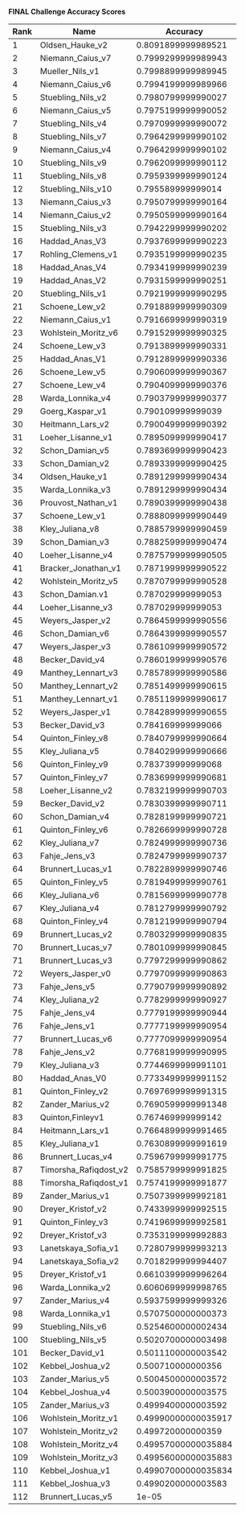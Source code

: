**FINAL Challenge Accuracy Scores**



|Rank|Name|Accuracy|
|----|-----|---|
|1|Oldsen_Hauke_v2|0.8091899999989521|
|2|Niemann_Caius_v7|0.7999299999989943|
|3|Mueller_Nils_v1|0.7998899999989945|
|4|Niemann_Caius_v6|0.7994199999989966|
|5|Stuebling_Nils_v2|0.7980799999990027|
|6|Niemann_Caius_v5|0.7975199999990052|
|7|Stuebling_Nils_v4|0.7970999999990072|
|8|Stuebling_Nils_v7|0.7964299999990102|
|9|Niemann_Caius_v4|0.7964299999990102|
|10|Stuebling_Nils_v9|0.7962099999990112|
|11|Stuebling_Nils_v8|0.7959399999990124|
|12|Stuebling_Nils_v10|0.795589999999014|
|13|Niemann_Caius_v3|0.7950799999990164|
|14|Niemann_Caius_v2|0.7950599999990164|
|15|Stuebling_Nils_v3|0.7942299999990202|
|16|Haddad_Anas_V3|0.7937699999990223|
|17|Rohling_Clemens_v1|0.7935199999990235|
|18|Haddad_Anas_V4|0.7934199999990239|
|19|Haddad_Anas_V2|0.7931599999990251|
|20|Stuebling_Nils_v1|0.7921999999990295|
|21|Schoene_Lew_v2|0.7918899999990309|
|22|Niemann_Caius_v1|0.7916699999990319|
|23|Wohlstein_Moritz_v6|0.7915299999990325|
|24|Schoene_Lew_v3|0.7913899999990331|
|25|Haddad_Anas_V1|0.7912899999990336|
|26|Schoene_Lew_v5|0.7906099999990367|
|27|Schoene_Lew_v4|0.7904099999990376|
|28|Warda_Lonnika_v4|0.7903799999990377|
|29|Goerg_Kaspar_v1|0.790109999999039|
|30|Heitmann_Lars_v2|0.7900499999990392|
|31|Loeher_Lisanne_v1|0.7895099999990417|
|32|Schon_Damian_v5|0.7893699999990423|
|33|Schon_Damian_v2|0.7893399999990425|
|34|Oldsen_Hauke_v1|0.7891299999990434|
|35|Warda_Lonnika_v3|0.7891299999990434|
|36|Prouvost_Nathan_v1|0.7890399999990438|
|37|Schoene_Lew_v1|0.7888099999990449|
|38|Kley_Juliana_v8|0.7885799999990459|
|39|Schon_Damian_v3|0.7882599999990474|
|40|Loeher_Lisanne_v4|0.7875799999990505|
|41|Bracker_Jonathan_v1|0.7871999999990522|
|42|Wohlstein_Moritz_v5|0.7870799999990528|
|43|Schon_Damian.v1|0.787029999999053|
|44|Loeher_Lisanne_v3|0.787029999999053|
|45|Weyers_Jasper_v2|0.7864599999990556|
|46|Schon_Damian_v6|0.7864399999990557|
|47|Weyers_Jasper_v3|0.7861099999990572|
|48|Becker_David_v4|0.7860199999990576|
|49|Manthey_Lennart_v3|0.7857899999990586|
|50|Manthey_Lennart_v2|0.7851499999990615|
|51|Manthey_Lennart_v1|0.7851199999990617|
|52|Weyers_Jasper_v1|0.7842899999990655|
|53|Becker_David_v3|0.784169999999066|
|54|Quinton_Finley_v8|0.7840799999990664|
|55|Kley_Juliana_v5|0.7840299999990666|
|56|Quinton_Finley_v9|0.783739999999068|
|57|Quinton_Finley_v7|0.7836999999990681|
|58|Loeher_Lisanne_v2|0.7832199999990703|
|59|Becker_David_v2|0.7830399999990711|
|60|Schon_Damian_v4|0.7828199999990721|
|61|Quinton_Finley_v6|0.7826699999990728|
|62|Kley_Juliana_v7|0.7824999999990736|
|63|Fahje_Jens_v3|0.7824799999990737|
|64|Brunnert_Lucas_v1|0.7822899999990746|
|65|Quinton_Finley_v5|0.7819499999990761|
|66|Kley_Juliana_v6|0.7815699999990778|
|67|Kley_Juliana_v4|0.7812799999990792|
|68|Quinton_Finley_v4|0.7812199999990794|
|69|Brunnert_Lucas_v2|0.7803299999990835|
|70|Brunnert_Lucas_v7|0.7801099999990845|
|71|Brunnert_Lucas_v3|0.7797299999990862|
|72|Weyers_Jasper_v0|0.7797099999990863|
|73|Fahje_Jens_v5|0.7790799999990892|
|74|Kley_Juliana_v2|0.7782999999990927|
|75|Fahje_Jens_v4|0.7779199999990944|
|76|Fahje_Jens_v1|0.7777199999990954|
|77|Brunnert_Lucas_v6|0.7777099999990954|
|78|Fahje_Jens_v2|0.7768199999990995|
|79|Kley_Juliana_v3|0.7744699999991101|
|80|Haddad_Anas_V0|0.7733499999991152|
|81|Quinton_Finley_v2|0.7697699999991315|
|82|Zander_Marius_v2|0.7690599999991348|
|83|Quinton,Finleyv1|0.767469999999142|
|84|Heitmann_Lars_v1|0.7664899999991465|
|85|Kley_Juliana_v1|0.7630899999991619|
|86|Brunnert_Lucas_v4|0.7596799999991775|
|87|Timorsha_Rafiqdost_v2|0.7585799999991825|
|88|Timorsha_Rafiqdost_v1|0.7574199999991877|
|89|Zander_Marius_v1|0.7507399999992181|
|90|Dreyer_Kristof_v2|0.7433999999992515|
|91|Quinton_Finley_v3|0.7419699999992581|
|92|Dreyer_Kristof_v3|0.7353199999992883|
|93|Lanetskaya_Sofia_v1|0.7280799999993213|
|94|Lanetskaya_Sofia_v2|0.7018299999994407|
|95|Dreyer_Kristof_v1|0.6610399999996264|
|96|Warda_Lonnika_v2|0.6060699999998765|
|97|Zander_Marius_v4|0.5937599999999326|
|98|Warda_Lonnika_v1|0.5707500000000373|
|99|Stuebling_Nils_v6|0.5254600000002434|
|100|Stuebling_Nils_v5|0.5020700000003498|
|101|Becker_David_v1|0.5011100000003542|
|102|Kebbel_Joshua_v2|0.500710000000356|
|103|Zander_Marius_v5|0.5004500000003572|
|104|Kebbel_Joshua_v4|0.5003900000003575|
|105|Zander_Marius_v3|0.4999400000003592|
|106|Wohlstein_Moritz_v1|0.49990000000035917|
|107|Wohlstein_Moritz_v2|0.499720000000359|
|108|Wohlstein_Moritz_v4|0.49957000000035884|
|109|Wohlstein_Moritz_v3|0.49956000000035883|
|110|Kebbel_Joshua_v1|0.49907000000035834|
|111|Kebbel_Joshua_v3|0.4990200000003583|
|112|Brunnert_Lucas_v5|1e-05|
